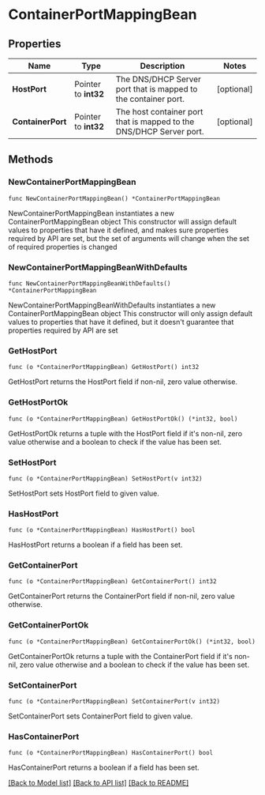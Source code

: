 # ContainerPortMappingBean

## Properties

Name | Type | Description | Notes
------------ | ------------- | ------------- | -------------
**HostPort** | Pointer to **int32** | The DNS/DHCP Server port that is mapped to the container port. | [optional] 
**ContainerPort** | Pointer to **int32** | The host container port that is mapped to the DNS/DHCP Server port. | [optional] 

## Methods

### NewContainerPortMappingBean

`func NewContainerPortMappingBean() *ContainerPortMappingBean`

NewContainerPortMappingBean instantiates a new ContainerPortMappingBean object
This constructor will assign default values to properties that have it defined,
and makes sure properties required by API are set, but the set of arguments
will change when the set of required properties is changed

### NewContainerPortMappingBeanWithDefaults

`func NewContainerPortMappingBeanWithDefaults() *ContainerPortMappingBean`

NewContainerPortMappingBeanWithDefaults instantiates a new ContainerPortMappingBean object
This constructor will only assign default values to properties that have it defined,
but it doesn't guarantee that properties required by API are set

### GetHostPort

`func (o *ContainerPortMappingBean) GetHostPort() int32`

GetHostPort returns the HostPort field if non-nil, zero value otherwise.

### GetHostPortOk

`func (o *ContainerPortMappingBean) GetHostPortOk() (*int32, bool)`

GetHostPortOk returns a tuple with the HostPort field if it's non-nil, zero value otherwise
and a boolean to check if the value has been set.

### SetHostPort

`func (o *ContainerPortMappingBean) SetHostPort(v int32)`

SetHostPort sets HostPort field to given value.

### HasHostPort

`func (o *ContainerPortMappingBean) HasHostPort() bool`

HasHostPort returns a boolean if a field has been set.

### GetContainerPort

`func (o *ContainerPortMappingBean) GetContainerPort() int32`

GetContainerPort returns the ContainerPort field if non-nil, zero value otherwise.

### GetContainerPortOk

`func (o *ContainerPortMappingBean) GetContainerPortOk() (*int32, bool)`

GetContainerPortOk returns a tuple with the ContainerPort field if it's non-nil, zero value otherwise
and a boolean to check if the value has been set.

### SetContainerPort

`func (o *ContainerPortMappingBean) SetContainerPort(v int32)`

SetContainerPort sets ContainerPort field to given value.

### HasContainerPort

`func (o *ContainerPortMappingBean) HasContainerPort() bool`

HasContainerPort returns a boolean if a field has been set.


[[Back to Model list]](../README.md#documentation-for-models) [[Back to API list]](../README.md#documentation-for-api-endpoints) [[Back to README]](../README.md)


